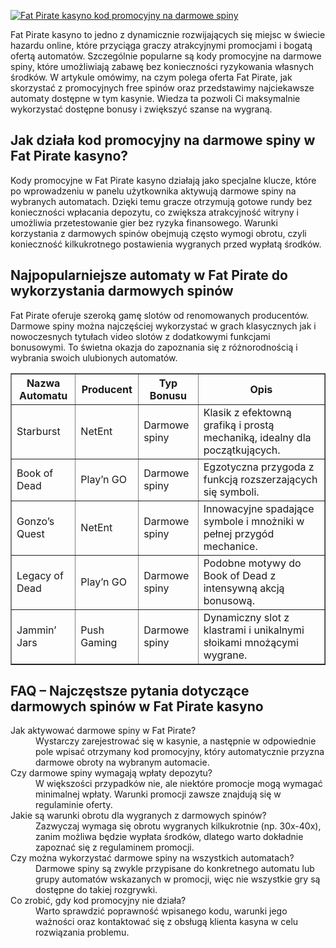 [![Fat Pirate kasyno kod promocyjny na darmowe spiny](https://123-caf.pages.dev/gitsignup.png)](https://vrmoo.ru/Bt82HjjY)

<div>   <p>Fat Pirate kasyno to jedno z dynamicznie rozwijających się miejsc w świecie hazardu online, które przyciąga graczy atrakcyjnymi promocjami i bogatą ofertą automatów. Szczególnie popularne są kody promocyjne na darmowe spiny, które umożliwiają zabawę bez konieczności ryzykowania własnych środków. W artykule omówimy, na czym polega oferta Fat Pirate, jak skorzystać z promocyjnych free spinów oraz przedstawimy najciekawsze automaty dostępne w tym kasynie. Wiedza ta pozwoli Ci maksymalnie wykorzystać dostępne bonusy i zwiększyć szanse na wygraną.</p>    <h2>Jak działa kod promocyjny na darmowe spiny w Fat Pirate kasyno?</h2>   <p>Kody promocyjne w Fat Pirate kasyno działają jako specjalne klucze, które po wprowadzeniu w panelu użytkownika aktywują darmowe spiny na wybranych automatach. Dzięki temu gracze otrzymują gotowe rundy bez konieczności wpłacania depozytu, co zwiększa atrakcyjność witryny i umożliwia przetestowanie gier bez ryzyka finansowego. Warunki korzystania z darmowych spinów obejmują często wymogi obrotu, czyli konieczność kilkukrotnego postawienia wygranych przed wypłatą środków.</p>    <h2>Najpopularniejsze automaty w Fat Pirate do wykorzystania darmowych spinów</h2>   <p>Fat Pirate oferuje szeroką gamę slotów od renomowanych producentów. Darmowe spiny można najczęściej wykorzystać w grach klasycznych jak i nowoczesnych tytułach video slotów z dodatkowymi funkcjami bonusowymi. To świetna okazja do zapoznania się z różnorodnością i wybrania swoich ulubionych automatów.</p>    <table border="1" cellpadding="8" cellspacing="0" style="border-collapse: collapse; width: 100%; max-width: 600px;">     <thead>       <tr>         <th>Nazwa Automatu</th>         <th>Producent</th>         <th>Typ Bonusu</th>         <th>Opis</th>       </tr>     </thead>     <tbody>       <tr>         <td>Starburst</td>         <td>NetEnt</td>         <td>Darmowe spiny</td>         <td>Klasik z efektowną grafiką i prostą mechaniką, idealny dla początkujących.</td>       </tr>       <tr>         <td>Book of Dead</td>         <td>Play’n GO</td>         <td>Darmowe spiny</td>         <td>Egzotyczna przygoda z funkcją rozszerzających się symboli.</td>       </tr>       <tr>         <td>Gonzo’s Quest</td>         <td>NetEnt</td>         <td>Darmowe spiny</td>         <td>Innowacyjne spadające symbole i mnożniki w pełnej przygód mechanice.</td>       </tr>       <tr>         <td>Legacy of Dead</td>         <td>Play’n GO</td>         <td>Darmowe spiny</td>         <td>Podobne motywy do Book of Dead z intensywną akcją bonusową.</td>       </tr>       <tr>         <td>Jammin’ Jars</td>         <td>Push Gaming</td>         <td>Darmowe spiny</td>         <td>Dynamiczny slot z klastrami i unikalnymi słoikami mnożącymi wygrane.</td>       </tr>     </tbody>   </table>    <h2>FAQ – Najczęstsze pytania dotyczące darmowych spinów w Fat Pirate kasyno</h2>   <dl>     <dt>Jak aktywować darmowe spiny w Fat Pirate?</dt>     <dd>Wystarczy zarejestrować się w kasynie, a następnie w odpowiednie pole wpisać otrzymany kod promocyjny, który automatycznie przyzna darmowe obroty na wybranym automacie.</dd>      <dt>Czy darmowe spiny wymagają wpłaty depozytu?</dt>     <dd>W większości przypadków nie, ale niektóre promocje mogą wymagać minimalnej wpłaty. Warunki promocji zawsze znajdują się w regulaminie oferty.</dd>      <dt>Jakie są warunki obrotu dla wygranych z darmowych spinów?</dt>     <dd>Zazwyczaj wymaga się obrotu wygranych kilkukrotnie (np. 30x-40x), zanim możliwa będzie wypłata środków, dlatego warto dokładnie zapoznać się z regulaminem promocji.</dd>      <dt>Czy można wykorzystać darmowe spiny na wszystkich automatach?</dt>     <dd>Darmowe spiny są zwykle przypisane do konkretnego automatu lub grupy automatów wskazanych w promocji, więc nie wszystkie gry są dostępne do takiej rozgrywki.</dd>      <dt>Co zrobić, gdy kod promocyjny nie działa?</dt>     <dd>Warto sprawdzić poprawność wpisanego kodu, warunki jego ważności oraz kontaktować się z obsługą klienta kasyna w celu rozwiązania problemu.</dd>   </dl> </div>